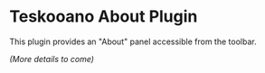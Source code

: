 # Teskooano About Plugin

This plugin provides an "About" panel accessible from the toolbar.

_(More details to come)_
